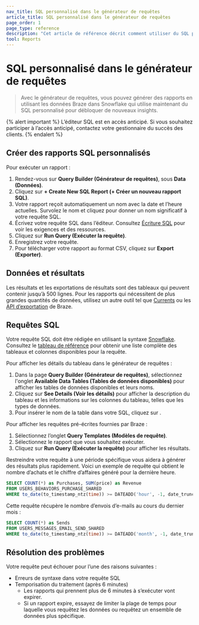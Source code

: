 ```yaml
---
nav_title: SQL personnalisé dans le générateur de requêtes
article_title: SQL personnalisé dans le générateur de requêtes
page_order: 1
page_type: reference
description: "Cet article de référence décrit comment utiliser du SQL personnalisé pour débloquer de nouveaux insights dans le générateur de requêtes."
tool: Reports
---
```


# SQL personnalisé dans le générateur de requêtes

> Avec le générateur de requêtes, vous pouvez générer des rapports en utilisant les données Braze dans Snowflake qui utilise maintenant du SQL personnalisé pour débloquer de nouveaux insights.

{% alert important %}
L’éditeur SQL est en accès anticipé. Si vous souhaitez participer à l’accès anticipé, contactez votre gestionnaire du succès des clients.
{% endalert %}

## Créer des rapports SQL personnalisés

Pour exécuter un rapport :

1. Rendez-vous sur **Query Builder (Générateur de requêtes)**, sous **Data (Données)**.
2. Cliquez sur **+ Create New SQL Report (+ Créer un nouveau rapport SQL)**.
3. Votre rapport reçoit automatiquement un nom avec la date et l’heure actuelles. Survolez le nom et cliquez <i class="fas fa-pencil" alt="Modifier"></i> pour donner un nom significatif à votre requête SQL.
4. Écrivez votre requête SQL dans l’éditeur. Consultez [Écriture SQL](#writing-sql) pour voir les exigences et des ressources.
5. Cliquez sur **Run Query (Exécuter la requête)**.
6. Enregistrez votre requête.
7. Pour télécharger votre rapport au format CSV, cliquez sur **Export (Exporter)**.

## Données et résultats

Les résultats et les exportations de résultats sont des tableaux qui peuvent contenir jusqu’à 500 lignes. Pour les rapports qui nécessitent de plus grandes quantités de données, utilisez un autre outil tel que [Currents]({{site.baseurl}}/user_guide/data_and_analytics/braze_currents) ou les [API d’exportation]({{site.baseurl}}/api/endpoints/export) de Braze.

## Requêtes SQL

Votre requête SQL doit être rédigée en utilisant la syntaxe [Snowflake](https://docs.snowflake.com/en/sql-reference). Consultez le [tableau de référence]({{site.baseurl}}/sql_segments_tables/) pour obtenir une liste complète des tableaux et colonnes disponibles pour la requête.

Pour afficher les détails du tableau dans le générateur de requêtes :

1. Dans la page **Query Builder (Générateur de requêtes)**, sélectionnez l'onglet **Available Data Tables (Tables de données disponibles)** pour afficher les tables de données disponibles et leurs noms.
3. Cliquez sur <i class="fas fa-chevron-down" alt=""></i> **See Details (Voir les détails)** pour afficher la description du tableau et les informations sur les colonnes du tableau, telles que les types de données.
4. Pour insérer le nom de la table dans votre SQL, cliquez sur <i class="fas fa-copy" title="Copier le nom de la table dans l'éditeur SQL"></i>.

Pour afficher les requêtes pré-écrites fournies par Braze :

1. Sélectionnez l’onglet **Query Templates (Modèles de requête)**.
2. Sélectionnez le rapport que vous souhaitez exécuter.
3. Cliquez sur **Run Query (Exécuter la requête)** pour afficher les résultats.

Restreindre votre requête à une période spécifique vous aidera à générer des résultats plus rapidement. Voici un exemple de requête qui obtient le nombre d’achats et le chiffre d’affaires généré pour la dernière heure.

```sql
SELECT COUNT(*) as Purchases, SUM(price) as Revenue
FROM USERS_BEHAVIORS_PURCHASE_SHARED
WHERE to_date(to_timestamp_ntz(time)) >= DATEADD('hour', -1, date_trunc('day',CURRENT_DATE()));
```

Cette requête récupère le nombre d’envois d’e-mails au cours du dernier mois :

```sql
SELECT COUNT(*) as Sends
FROM USERS_MESSAGES_EMAIL_SEND_SHARED
WHERE to_date(to_timestamp_ntz(time)) >= DATEADD('month', -1, date_trunc('day',CURRENT_DATE()));
```

## Résolution des problèmes

Votre requête peut échouer pour l’une des raisons suivantes :

- Erreurs de syntaxe dans votre requête SQL
- Temporisation du traitement (après 6 minutes)
    - Les rapports qui prennent plus de 6 minutes à s’exécuter vont expirer.
    - Si un rapport expire, essayez de limiter la plage de temps pour laquelle vous requêtez les données ou requêtez un ensemble de données plus spécifique.